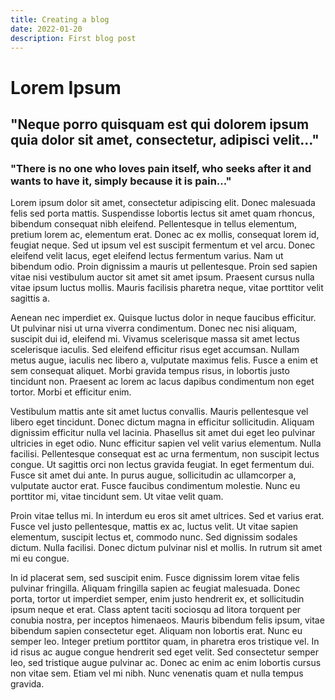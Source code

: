 ```yaml
---
title: Creating a blog
date: 2022-01-20
description: First blog post
---
```


# Lorem Ipsum
## "Neque porro quisquam est qui dolorem ipsum quia dolor sit amet, consectetur, adipisci velit..."
### "There is no one who loves pain itself, who seeks after it and wants to have it, simply because it is pain..."

Lorem ipsum dolor sit amet, consectetur adipiscing elit. Donec malesuada felis sed porta mattis. Suspendisse lobortis lectus sit amet quam rhoncus, bibendum consequat nibh eleifend. Pellentesque in tellus elementum, pretium lorem ac, elementum erat. Donec ac ex mollis, consequat lorem id, feugiat neque. Sed ut ipsum vel est suscipit fermentum et vel arcu. Donec eleifend velit lacus, eget eleifend lectus fermentum varius. Nam ut bibendum odio. Proin dignissim a mauris ut pellentesque. Proin sed sapien vitae nisi vestibulum auctor sit amet sit amet ipsum. Praesent cursus nulla vitae ipsum luctus mollis. Mauris facilisis pharetra neque, vitae porttitor velit sagittis a.

Aenean nec imperdiet ex. Quisque luctus dolor in neque faucibus efficitur. Ut pulvinar nisi ut urna viverra condimentum. Donec nec nisi aliquam, suscipit dui id, eleifend mi. Vivamus scelerisque massa sit amet lectus scelerisque iaculis. Sed eleifend efficitur risus eget accumsan. Nullam metus augue, iaculis nec libero a, vulputate maximus felis. Fusce a enim et sem consequat aliquet. Morbi gravida tempus risus, in lobortis justo tincidunt non. Praesent ac lorem ac lacus dapibus condimentum non eget tortor. Morbi et efficitur enim.

Vestibulum mattis ante sit amet luctus convallis. Mauris pellentesque vel libero eget tincidunt. Donec dictum magna in efficitur sollicitudin. Aliquam dignissim efficitur nulla vel lacinia. Phasellus sit amet dui eget leo pulvinar ultricies in eget odio. Nunc efficitur sapien vel velit varius elementum. Nulla facilisi. Pellentesque consequat est ac urna fermentum, non suscipit lectus congue. Ut sagittis orci non lectus gravida feugiat. In eget fermentum dui. Fusce sit amet dui ante. In purus augue, sollicitudin ac ullamcorper a, vulputate auctor erat. Fusce faucibus condimentum molestie. Nunc eu porttitor mi, vitae tincidunt sem. Ut vitae velit quam.

Proin vitae tellus mi. In interdum eu eros sit amet ultrices. Sed et varius erat. Fusce vel justo pellentesque, mattis ex ac, luctus velit. Ut vitae sapien elementum, suscipit lectus et, commodo nunc. Sed dignissim sodales dictum. Nulla facilisi. Donec dictum pulvinar nisl et mollis. In rutrum sit amet mi eu congue.

In id placerat sem, sed suscipit enim. Fusce dignissim lorem vitae felis pulvinar fringilla. Aliquam fringilla sapien ac feugiat malesuada. Donec porta, tortor ut imperdiet semper, enim justo hendrerit ex, et sollicitudin ipsum neque et erat. Class aptent taciti sociosqu ad litora torquent per conubia nostra, per inceptos himenaeos. Mauris bibendum felis ipsum, vitae bibendum sapien consectetur eget. Aliquam non lobortis erat. Nunc eu semper leo. Integer pretium porttitor quam, in pharetra eros tristique vel. In id risus ac augue congue hendrerit sed eget velit. Sed consectetur semper leo, sed tristique augue pulvinar ac. Donec ac enim ac enim lobortis cursus non vitae sem. Etiam vel mi nibh. Nunc venenatis quam et nulla tempus gravida.
